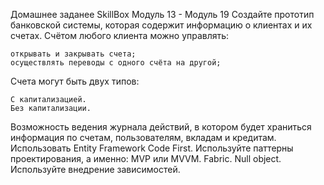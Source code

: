 Домашнее заданее SkillBox Модуль 13 - Модуль 19
Создайте прототип банковской системы, которая содержит информацию о клиентах и их счетах. Счётом любого клиента можно управлять:

    открывать и закрывать счета;
    осуществлять переводы с одного счёта на другой;
Счета могут быть двух типов:

    С капитализацией.
    Без капитализации.
Возможность ведения журнала действий, в котором будет храниться информация по счетам, пользователям, вкладам и кредитам.
Использовать Entity Framework  Code First.
Используйте паттерны проектирования, а именно:
        MVP или MVVM.
        Fabric.
        Null object.
Используйте внедрение зависимостей.
  
